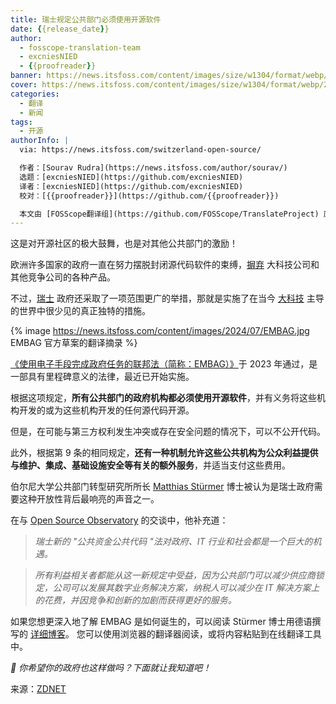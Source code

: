 ```yaml
---
title: 瑞士规定公共部门必须使用开源软件
date: {{release_date}}
author:
  - fosscope-translation-team
  - excniesNIED
  - {{proofreader}}
banner: https://news.itsfoss.com/content/images/size/w1304/format/webp/2024/07/switzerland-switches-to-opensource.png
cover: https://news.itsfoss.com/content/images/size/w1304/format/webp/2024/07/switzerland-switches-to-opensource.png
categories:
  - 翻译
  - 新闻
tags: 
  - 开源
authorInfo: |
  via: https://news.itsfoss.com/switzerland-open-source/

  作者：[Sourav Rudra](https://news.itsfoss.com/author/sourav/)
  选题：[excniesNIED](https://github.com/excniesNIED)
  译者：[excniesNIED](https://github.com/excniesNIED)
  校对：[{{proofreader}}](https://github.com/{{proofreader}})

  本文由 [FOSScope翻译组](https://github.com/FOSScope/TranslateProject) 原创编译，[开源观察](https://fosscope.com/) 荣誉推出
---
```


这是对开源社区的极大鼓舞，也是对其他公共部门的激励！

<!-- more -->

欧洲许多国家的政府一直在努力摆脱封闭源代码软件的束缚，[摒弃](https://news.itsfoss.com/german-state-ditches-microsoft/) 大科技公司和其他竞争公司的各种产品。

不过，[瑞士](https://en.wikipedia.org/wiki/Switzerland) 政府还采取了一项范围更广的举措，那就是实施了在当今 [大科技](https://en.wikipedia.org/wiki/Big_Tech) 主导的世界中很少见的真正独特的措施。

{% image https://news.itsfoss.com/content/images/2024/07/EMBAG.jpg EMBAG 官方草案的翻译摘录 %}

[《使用电子手段完成政府任务的联邦法（简称：EMBAG）》](https://www.fedlex.admin.ch/eli/fga/2023/787/de)于 2023 年通过，是一部具有里程碑意义的法律，最近已开始实施。

根据这项规定，**所有公共部门的政府机构都必须使用开源软件**，并有义务将这些机构开发的或为这些机构开发的任何源代码开源。

但是，在可能与第三方权利发生冲突或存在安全问题的情况下，可以不公开代码。

此外，根据第 9 条的相同规定，**还有一种机制允许这些公共机构为公众利益提供与维护、集成、基础设施安全等有关的额外服务**，并适当支付这些费用。

 伯尔尼大学公共部门转型研究所所长 [Matthias Stürmer](https://www.linkedin.com/in/matthiasstuermer/) 博士被认为是瑞士政府需要这种开放性背后最响亮的声音之一。

在与 [Open Source Observatory](https://joinup.ec.europa.eu/collection/open-source-observatory-osor/news/new-open-source-law-switzerland) 的交谈中，他补充道：

> *瑞士新的 "公共资金公共代码 "法对政府、IT 行业和社会都是一个巨大的机遇。*

> *所有利益相关者都能从这一新规定中受益，因为公共部门可以减少供应商锁定，公司可以发展其数字业务解决方案，纳税人可以减少在 IT 解决方案上的花费，并因竞争和创新的加剧而获得更好的服务。*

如果您想更深入地了解 EMBAG 是如何诞生的，可以阅读 Stürmer 博士用德语撰写的 [详细博客](https://www.ti8m.com/de/blog/open-source-gesetz-schweiz)。 您可以使用浏览器的翻译器阅读，或将内容粘贴到在线翻译工具中。

*💬 你希望你的政府也这样做吗？下面就让我知道吧！*

来源：[ZDNET](https://www.zdnet.com/article/switzerland-now-requires-all-government-software-to-be-open-source/)